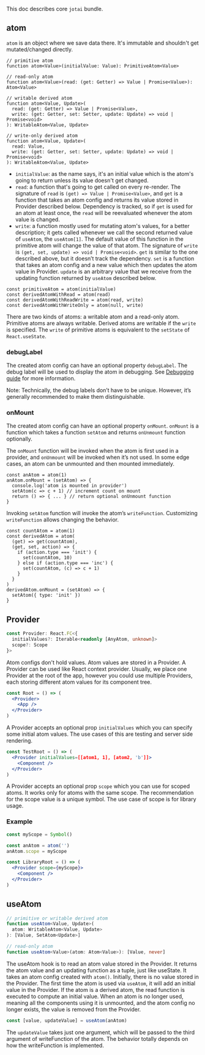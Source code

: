 This doc describes core `jotai` bundle.

## atom

`atom` is an object where we save data there. It's immutable and shouldn't get mutated/changed directly.

```tsx
// primitive atom
function atom<Value>(initialValue: Value): PrimitiveAtom<Value>

// read-only atom
function atom<Value>(read: (get: Getter) => Value | Promise<Value>): Atom<Value>

// writable derived atom
function atom<Value, Update>(
  read: (get: Getter) => Value | Promise<Value>,
  write: (get: Getter, set: Setter, update: Update) => void | Promise<void>
): WritableAtom<Value, Update>

// write-only derived atom
function atom<Value, Update>(
  read: Value,
  write: (get: Getter, set: Setter, update: Update) => void | Promise<void>
): WritableAtom<Value, Update>
```

- `initialValue`: as the name says, it's an initial value which is the atom's going to return unless its value doesn't get changed.
- `read`: a function that's going to get called on every re-render. The signature of `read` is `(get) => Value | Promise<Value>`, and `get` is a function that takes an atom config and returns its value stored in Provider described below. Dependency is tracked, so if `get` is used for an atom at least once, the `read` will be reevaluated whenever the atom value is changed.
- `write`: a function mostly used for mutating atom's values, for a better description; it gets called whenever we call the second returned value of `useAtom`, the `useAtom[1]`. The default value of this function in the primitive atom will change the value of that atom. The signature of `write` is `(get, set, update) => void | Promise<void>`. `get` is similar to the one described above, but it doesn’t track the dependency. `set` is a function that takes an atom config and a new value which then updates the atom value in Provider. `update` is an arbitrary value that we receive from the updating function returned by `useAtom` described below.

```tsx
const primitiveAtom = atom(initialValue)
const derivedAtomWithRead = atom(read)
const derivedAtomWithReadWrite = atom(read, write)
const derivedAtomWithWriteOnly = atom(null, write)
```

There are two kinds of atoms: a writable atom and a read-only atom. Primitive atoms are always writable. Derived atoms are writable if the `write` is specified. The `write` of primitive atoms is equivalent to the `setState` of `React.useState`.

### debugLabel

The created atom config can have an optional property `debugLabel`. The debug label will be used to display the atom in debugging. See [Debugging guide](../guides/debugging.md) for more information.

Note: Technically, the debug labels don’t have to be unique. However, it’s generally recommended to make them distinguishable.

### onMount

The created atom config can have an optional property `onMount`. `onMount` is a function which takes a function `setAtom` and returns `onUnmount` function optionally.

The `onMount` function will be invoked when the atom is first used in a provider, and `onUnmount` will be invoked when it’s not used. In some edge cases, an atom can be unmounted and then mounted immediately.

```tsx
const anAtom = atom(1)
anAtom.onMount = (setAtom) => {
  console.log('atom is mounted in provider')
  setAtom(c => c + 1) // increment count on mount
  return () => { ... } // return optional onUnmount function
}
```

Invoking `setAtom` function will invoke the atom’s `writeFunction`. Customizing `writeFunction` allows changing the behavior.

```tsx
const countAtom = atom(1)
const derivedAtom = atom(
  (get) => get(countAtom),
  (get, set, action) => {
    if (action.type === 'init') {
      set(countAtom, 10)
    } else if (action.type === 'inc') {
      set(countAtom, (c) => c + 1)
    }
  }
)
derivedAtom.onMount = (setAtom) => {
  setAtom({ type: 'init' })
}
```

## Provider

```ts
const Provider: React.FC<{
  initialValues?: Iterable<readonly [AnyAtom, unknown]>
  scope?: Scope
}>
```

Atom configs don't hold values. Atom values are stored in a Provider. A Provider can be used like React context provider. Usually, we place one Provider at the root of the app, however you could use multiple Providers, each storing different atom values for its component tree.

```jsx
const Root = () => (
  <Provider>
    <App />
  </Provider>
)
```

A Provider accepts an optional prop `initialValues` which you can specify
some initial atom values.
The use cases of this are testing and server side rendering.

```jsx
const TestRoot = () => (
  <Provider initialValues=[[atom1, 1], [atom2, 'b']]>
    <Component />
  </Provider>
)
```

A Provider accepts an optional prop `scope` which you can use for scoped atoms.
It works only for atoms with the same scope.
The recommendation for the scope value is a unique symbol.
The use case of scope is for library usage.

### Example

```jsx
const myScope = Symbol()

const anAtom = atom('')
anAtom.scope = myScope

const LibraryRoot = () => (
  <Provider scope={myScope}>
    <Component />
  </Provider>
)
```

## useAtom

```ts
// primitive or writable derived atom
function useAtom<Value, Update>(
  atom: WritableAtom<Value, Update>
): [Value, SetAtom<Update>]

// read-only atom
function useAtom<Value>(atom: Atom<Value>): [Value, never]
```

The useAtom hook is to read an atom value stored in the Provider. It returns the atom value and an updating function as a tuple, just like useState. It takes an atom config created with `atom()`. Initially, there is no value stored in the Provider. The first time the atom is used via `useAtom`, it will add an initial value in the Provider. If the atom is a derived atom, the read function is executed to compute an initial value. When an atom is no longer used, meaning all the components using it is unmounted, and the atom config no longer exists, the value is removed from the Provider.

```js
const [value, updateValue] = useAtom(anAtom)
```

The `updateValue` takes just one argument, which will be passed to the third argument of writeFunction of the atom. The behavior totally depends on how the writeFunction is implemented.
